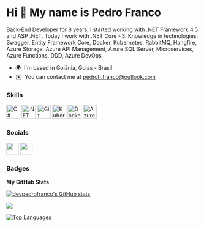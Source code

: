 Hi 👋 My name is Pedro Franco
=============================

Back-End Developer for 8 years, I started working with .NET Framework 4.5 and ASP .NET. Today I work with .NET Core <3. Knowledge in technologies: Swagger, Entity Framework Core, Docker, Kubernetes, RabbitMQ, Hangfire, Azure Storage, Azure API Management, Azure SQL Server, Microservices, Azure Functions, DDD, Azure DevOps

* 🌍  I'm based in Goiânia, Goias - Brasil
* ✉️  You can contact me at [pedroh.franco@outlook.com](mailto:pedroh.franco@outlook.com)

### Skills

<p align="left">
<a href="https://docs.microsoft.com/en-us/dotnet/csharp/" target="_blank" rel="noreferrer"><img src="https://raw.githubusercontent.com/danielcranney/readme-generator/main/public/icons/skills/csharp-colored.svg" width="36" height="36" alt="C#" /></a>
<a href="https://dotnet.microsoft.com/en-us/" target="_blank" rel="noreferrer"><img src="https://skillicons.dev/icons?i=dotnet" width="36" height="36" alt=".NET" /></a>
<a href="https://git-scm.com"><img src="https://skillicons.dev/icons?i=git" width="36" height="36" alt="Git"/></a>
<a href="https://kubernetes.io"><img src="https://skillicons.dev/icons?i=kubernetes" width="36" height="36" alt="Kubernetes"/></a>
<a href="https://www.docker.com"><img src="https://skillicons.dev/icons?i=docker" width="36" height="36" alt="Docker"/></a>
<a href="https://azure.microsoft.com"><img src="https://skillicons.dev/icons?i=azure" width="36" height="36" alt="Azure"/></a>
</p>


### Socials

<p align="left"> 
<a href="https://www.github.com/devpedrofranco" target="_blank" rel="noreferrer"><img src="https://raw.githubusercontent.com/danielcranney/readme-generator/main/public/icons/socials/github-dark.svg" width="32" height="32" /></a> 
<a href="https://www.linkedin.com/in/devpedrofranco" target="_blank" rel="noreferrer"><img src="https://raw.githubusercontent.com/danielcranney/readme-generator/main/public/icons/socials/linkedin.svg" width="32" height="32" /></a>
</p>

### Badges

<b>My GitHub Stats</b>

<a href="http://www.github.com/devpedrofranco"><img src="https://github-readme-stats.vercel.app/api?username=devpedrofranco&show_icons=true&hide=&count_private=true&title_color=3382ed&text_color=ffffff&icon_color=0891b2&bg_color=1c1917&hide_border=true&show_icons=true" alt="devpedrofranco's GitHub stats" /></a>

<a href="http://www.github.com/devpedrofranco"><img src="https://github-readme-streak-stats.herokuapp.com/?user=devpedrofranco&stroke=ffffff&background=1c1917&ring=3382ed&fire=3382ed&currStreakNum=ffffff&currStreakLabel=3382ed&sideNums=ffffff&sideLabels=ffffff&dates=ffffff&hide_border=true" /></a>

<a href="https://github.com/devpedrofranco" align="left"><img src="https://github-readme-stats.vercel.app/api/top-langs/?username=devpedrofranco&langs_count=10&title_color=3382ed&text_color=ffffff&icon_color=0891b2&bg_color=1c1917&hide_border=true&locale=en&custom_title=Top%20%Languages" alt="Top Languages" /></a>
